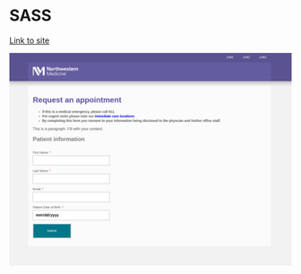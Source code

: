 # SASS
[Link to site](https://valestro.github.io/SASS/)


[![Site Preview](https://raw.githubusercontent.com/valestro/SASS/master/AppointmentFormPreview.png )](https://valestro.github.io/SASS/)



